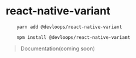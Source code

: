 # react-native-variant

```shell
    yarn add @devloops/react-native-variant

    npm install @devloops/react-native-variant
```

> Documentation(coming soon)

